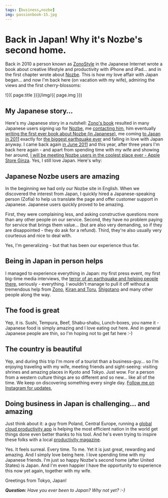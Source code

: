 ```yaml
---
tags: [business,nozbe]
img: passionbook-15.jpg
---
```


# Back in Japan! Why it's Nozbe's second home.

Back in 2010 a person known as [ZonoStyle][zono] in the Japanese Internet wrote a book about creative lifestyle and productivity with iPhone and iPad... and in the first chapter wrote about [Nozbe][n]. This is how my love affair with Japan began... and now I'm back here (on vacation with my wife), admiring the views and the first cherry-blossoms:

<!--More-->

![{{ page.title }}](/img/{{ page.img }})

## My Japanese story…

Here's my Japanese story in a nutshell: [Zono's book][zono] resulted in many Japanese users signing up for [Nozbe][n], me [contacting him][zono1], him eventually [writing the first ever book about Nozbe (in Japanese)][zono2], me coming [to Japan in 2011][jp1] exactly for [the biggest earthquake ever][jp] and falling in love with Japan anyway. I came back again [in June 2011][jp2] and this year, after three years I'm back here again - and apart from spending time with my wife and showing her around, [I will be meeting Nozbe users in the coolest place ever - Apple Store Ginza][e]. Yes, I still love Japan. Here's why:



## Japanese Nozbe users are amazing

In the beginning we had only our Nozbe site in English. When we discovered the interest from Japan, I quickly hired a Japanese-speaking person (Zofia) to help us translate the page and offer customer support in Japanese. Japanese users quickly proved to be amazing.

First, they were complaining less, and asking constructive questions more than any other people on our service. Second, they have no problem paying for service that brings them value... (but are also very demanding, so if they are disappointed - they do ask for a refund). Third, they're also usually very courteous and nice to deal with.

Yes, I'm generalizing - but that has been our experience thus far.

## Being in Japan in person helps

I managed to experience everything in Japan: my first press event, my first big-time media interviews, the [terror of an earthquake and helping people there][jp], seriously - everything. I wouldn't manage to pull it off without a tremendous help from [Zono][zono], [Kiran and Toru][lagrange], [Shigotano][cyblog] and many other people along the way.

## The food is great

Yep, it is. Sushi, Tempura, Beef, Shabu-shabu, Lunch-boxes, you name it - Japanese food is simply amazing and I love eating out here. And in general Japanese people are thin, so I'm hoping not to get fat here :-)

## The country is beautiful

Yep, and during this trip I'm more of a tourist than a business-guy... so I'm enjoying traveling with my wife, meeting friends and sight-seeing: visiting shrines and amazing places in Kyoto and Tokyo. Just wow. For a person from a western culture things are so different and so new... like all of the time. We keep on discovering something every single day. [Follow me on Instagram for updates][i],

## Doing business in Japan is challenging... and amazing

Just think about it: a guy from Poland, Central Europe, running a [global cloud productivity app][Nozbe] is helping the most efficient nation in the world get things done even better thanks to his tool. And he's even trying to inspire these folks with a local [productivity magazine][pj].

Yes. It feels surreal. Every time. To me. Yet it is just great, rewarding and amazing. And I simply love being here. I love spending time with my Japanese friends. I'm just so happy Nozbe's second home (after United States) is Japan. And I'm even happier I have the opportunity to experience this now yet again, together with my wife.

Greetings from Tokyo, Japan!

***Question:*** *Have you ever been to Japan? Why not yet? :-)*

[e]: http://www.nozbe.com/blog/japanevent
[zono]: http://www.zonostyle.com/
[zono1]: http://www.zonostyle.com/interview
[zono2]: http://www.zonostyle.com/book
[jp]: http://www.michaelsliwinski.com/publicnozbe-simply-help-someone-in-japan
[jp1]: http://www.nozbe.com/blog/post-2bce1065=#publicnozbe-public_nozbe_projects_for_japanese_people_and_everyone_else
[jp2]: http://www.nozbe.com/blog/post-b1bc16b4=native_nozbe_application_for_the_mac_-early_beta-
[lagrange]: http://lagrange-pr.com
[cyblog]: http://cyblog.jp/modules/weblogs/
[pj]: http://www.productivemag.jp/
[i]: http://pics.sliwinski.com
[Dropbox]: http://db.tt/kD7Liux
[Evernote]: http://www.michaelsliwinski.com/how-i-use-evernote
[Nozbe]: http://www.nozbe.com/
[s]: http://www.nozbe.com/signup
[#iPadOnly]: http://ipadonly.net/
[Productive! Magazine]: http://www.productivemag.com/
[Productive! Show]: /show
[Twitter]: http://twitter.com/MSliwinski



[n]: https://michael.gratis/nozbe